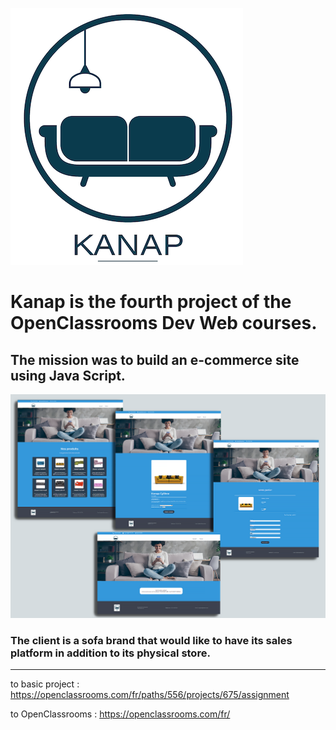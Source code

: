 ![](front/images/logo%20kanap.png)
# Kanap is the fourth project of the OpenClassrooms Dev Web courses.
## The mission was to build an e-commerce site using Java Script.
![](pages%20kanap.png)

### The client is a sofa brand that would like to have its sales platform in addition to its physical store.

---
to basic project : https://openclassrooms.com/fr/paths/556/projects/675/assignment

to OpenClassrooms : https://openclassrooms.com/fr/

